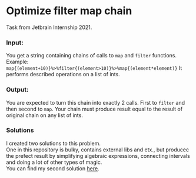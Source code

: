 # Optimize filter map chain
Task from Jetbrain Internship 2021.

### Input:  
You get a string containing chains of calls to `map` and `filter` functions.   
Example:   
```map{(element+10)}%>%filter{(element>10)}%>%map{(element*element)}```
It performs described operations on a list of ints.

### Output:
You are expected to turn this chain into exactly 2 calls. First to `filter` and then second to `map`. Your chain must produce result equal to the result of original chain on any list of ints.

### Solutions
I created two solutions to this problem.   
One in this repository is bulky, contains external libs and etx., but producec the prefect result by simplifying algebraic expressions, connecting intervals and doing a lot of other types of magic.   
You can find my second solution [here](https://github.com/VladoCC/optimize-filter-map-chain-100).
